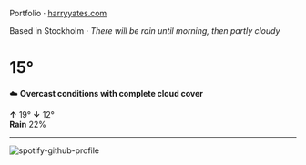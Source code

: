 Portfolio · [harryyates.com](https://harryyates.com)

<!-- WEATHER_START -->
Based in Stockholm · *There will be rain until morning, then partly cloudy*

# 15°
☁️ **Overcast conditions with complete cloud cover**

**↑** 19° **↓** 12°  
**Rain** 22%

---
<!-- WEATHER_END -->

<p align="left">
  <a>
    <img src="https://spotify-github-profile.kittinanx.com/api/view?uid=bigbello&cover_image=true&theme=natemoo-re&show_offline=true&background_color=121212&interchange=false&bar_color=53b14f&bar_color_cover=false" alt="spotify-github-profile">
  </a>
</p>